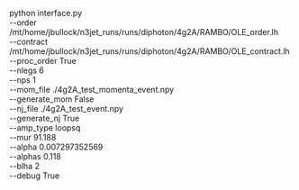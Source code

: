 python interface.py \
--order /mt/home/jbullock/n3jet_runs/runs/diphoton/4g2A/RAMBO/OLE_order.lh \
--contract /mt/home/jbullock/n3jet_runs/runs/diphoton/4g2A/RAMBO/OLE_contract.lh \
--proc_order True \
--nlegs 6 \
--nps 1 \
--mom_file ./4g2A_test_momenta_event.npy \
--generate_mom False \
--nj_file ./4g2A_test_event.npy \
--generate_nj True \
--amp_type loopsq \
--mur 91.188 \
--alpha 0.007297352569 \
--alphas 0.118 \
--blha 2 \
--debug True